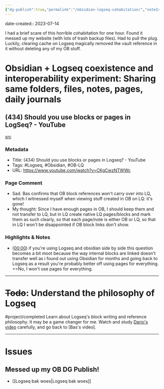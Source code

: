 ```yaml
---
{"dg-publish":true,"permalink":"/obsidian-logseq-cohabitation/","noteIcon":"2"}
---
```


date-created:: 2023-07-14

I had a brief scare of this horrible cohabitation for one hour. Found it messed up my website (with lots of trash backup files). Had to pull the plug. Luckily, clearing cache on Logseq magically removed the vault reference in it without deleting any of my OB stuff. 

# Obsidian + Logseq coexistence and interoperability experiment: Sharing same folders, files, notes, pages, daily journals

## (434) Should you use blocks or pages in LogSeq? - YouTube
[src](https://www.youtube.com/watch?v=CKgCwzNTWWc)

### Metadata
- Title: (434) Should you use blocks or pages in Logseq? - YouTube
- Tags: #Logseq, #Obsidian, #OB-LQ
- URL: https://www.youtube.com/watch?v=CKgCwzNTWWc

### Page Comment  
- Sad. Bas confirms that OB block references won't carry over into LQ, which I witnessed myself when viewing stuff created in OB on LQ: it's gone!   
- My thought: Since I have enough pages in OB, I should keep them and not transfer to LQ, but in LQ create native LQ pages/blocks and mark them as such clearly, so that each page/note is either OB or LQ, so that in LQ I won't be disappointed if OB block links don't show.

### Highlights & Notes
- ([00:00](https://www.youtube.com/watch?v=CKgCwzNTWWc&t=0s)) if you're using Logseq and obsidian side by side this question becomes a bit moot because the way internal blocks are linked doesn't transfer well as i found out using Obsidian for months and going back to Logseq as a result you're probably better off using pages for everything. ==No, I won't use pages for everything.

---
# ~~Todo~~: Understand the philosophy of Logseq
#project/completed 
Learn about Logseq's block writing and reference philosophy. It may be a game changer for me. Watch and study [Dario's video](https://www.youtube.com/watch?v=ZtRozP8hfEY) carefully, and go back to [Bas's video].

---
# Issues

## Messed up my OB DG Publish!
- [[Logseq bak woes\|Logseq bak woes]]